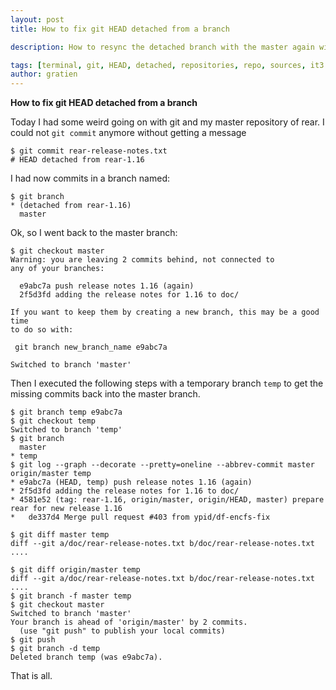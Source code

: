 ```yaml
---
layout: post
title: How to fix git HEAD detached from a branch

description: How to resync the detached branch with the master again with git repositories

tags: [terminal, git, HEAD, detached, repositories, repo, sources, it3 consultants]
author: gratien
---
```


<strong>How to fix git HEAD detached from a branch</strong>

Today I had some weird going on with git and my master repository of rear. I could not `git commit` anymore without getting a message

    $ git commit rear-release-notes.txt
    # HEAD detached from rear-1.16
    

I had now commits in a branch named:

    $ git branch
    * (detached from rear-1.16)
      master
    

Ok, so I went back to the master branch:

    $ git checkout master
    Warning: you are leaving 2 commits behind, not connected to
    any of your branches:
    
      e9abc7a push release notes 1.16 (again)
      2f5d3fd adding the release notes for 1.16 to doc/
    
    If you want to keep them by creating a new branch, this may be a good time
    to do so with:
    
     git branch new_branch_name e9abc7a
    
    Switched to branch 'master'
    

Then I executed the following steps with a temporary branch `temp` to get the missing commits back into the master branch.

    $ git branch temp e9abc7a
    $ git checkout temp
    Switched to branch 'temp'
    $ git branch
      master
    * temp
    $ git log --graph --decorate --pretty=oneline --abbrev-commit master origin/master temp
    * e9abc7a (HEAD, temp) push release notes 1.16 (again)
    * 2f5d3fd adding the release notes for 1.16 to doc/
    * 4581e52 (tag: rear-1.16, origin/master, origin/HEAD, master) prepare rear for new release 1.16
    *   de337d4 Merge pull request #403 from ypid/df-encfs-fix
    
    $ git diff master temp
    diff --git a/doc/rear-release-notes.txt b/doc/rear-release-notes.txt
    ....
    
    $ git diff origin/master temp
    diff --git a/doc/rear-release-notes.txt b/doc/rear-release-notes.txt
    ....
    $ git branch -f master temp
    $ git checkout master
    Switched to branch 'master'
    Your branch is ahead of 'origin/master' by 2 commits.
      (use "git push" to publish your local commits)
    $ git push
    $ git branch -d temp
    Deleted branch temp (was e9abc7a).
    
That is all.


